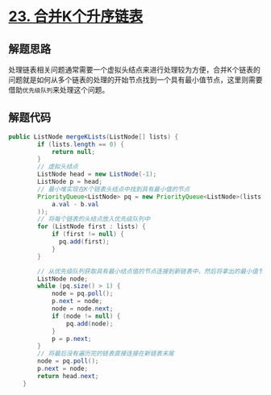 # [23. 合并K个升序链表](https://leetcode-cn.com/problems/merge-k-sorted-lists/)

## 解题思路

处理链表相关问题通常需要一个虚拟头结点来进行处理较为方便，合并K个链表的问题就是如何从多个链表的处理的开始节点找到一个具有最小值节点，这里则需要借助`优先级队列`来处理这个问题。

## 解题代码

```java
public ListNode mergeKLists(ListNode[] lists) {
        if (lists.length == 0) {
            return null;
        }
        // 虚拟头结点
        ListNode head = new ListNode(-1);
        ListNode p = head;
        // 最小堆实现在K个链表头结点中找到具有最小值的节点
        PriorityQueue<ListNode> pq = new PriorityQueue<ListNode>(lists.length, (a, b) -> (
            a.val - b.val
        ));
        // 将每个链表的头结点放入优先级队列中
        for (ListNode first : lists) {
            if (first != null) {
              pq.add(first);
            }
        }

        // 从优先级队列获取具有最小结点值的节点连接到新链表中，然后将拿出的最小值节点向后移动继续放入优先级队列中
        ListNode node;
        while (pq.size() > 1) {
            node = pq.poll();
            p.next = node;
            node = node.next;
            if (node != null) {
                pq.add(node);
            }
            p = p.next;
        }
        // 将最后没有遍历完的链表直接连接在新链表末尾
        node = pq.poll();
        p.next = node;
        return head.next;
    }
```



